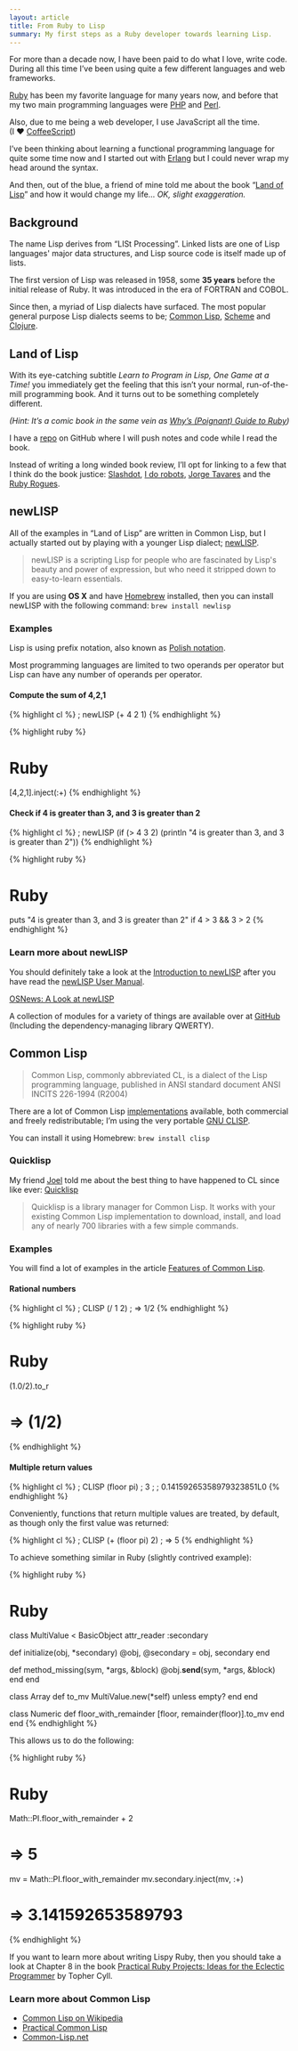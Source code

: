 ```yaml
---
layout: article
title: From Ruby to Lisp
summary: My first steps as a Ruby developer towards learning Lisp.
---
```

For more than a decade now, I have been paid to do what I love, write code.
During all this time I’ve been using quite a few different languages 
and web frameworks.

[Ruby](http://ruby-lang.org/) has been my favorite language for many years now, 
and before that my two main programming languages were [PHP](http://php.net/)
and [Perl](http://perl.org/).

Also, due to me being a web developer, I use JavaScript all the time.
(I&nbsp;❤&nbsp;[CoffeeScript](http://coffeescript.org/))

I’ve been thinking about learning a functional programming language for 
quite some time now and I started out with [Erlang](http://www.erlang.org/) 
but I could never wrap my head around the syntax.

And then, out of the blue, a friend of mine told me about the book 
“[Land of Lisp](http://landoflisp.com/)” and how it would change my life…
*OK, slight exaggeration.*

## Background

The name Lisp derives from “LISt Processing”.
Linked lists are one of Lisp languages' major data structures, 
and Lisp source code is itself made up of lists.

The first version of Lisp was released in 1958, some **35 years** before
the initial release of Ruby. It was introduced in the era of FORTRAN
and COBOL.

Since then, a myriad of Lisp dialects have surfaced.
The most popular general purpose Lisp dialects seems to be; 
[Common Lisp](http://common-lisp.net/),
[Scheme](http://schemers.org/) and
[Clojure](http://clojure.org/).

## Land of Lisp

With its eye-catching subtitle *Learn to Program in Lisp, One Game at a Time!*
you immediately get the feeling that this isn’t your normal, run-of-the-mill 
programming book. And it turns out to be something completely different.

*(Hint: It’s a comic book in the same vein as 
[Why’s (Poignant) Guide to Ruby](http://mislav.uniqpath.com/poignant-guide/book/))*

I have a [repo](https://github.com/peterhellberg/land_of_lisp) on GitHub 
where I will push notes and code while I read the book.

Instead of writing a long winded book review, I’ll opt for linking to a 
few that I think do the book justice:
 [Slashdot](http://books.slashdot.org/story/10/11/03/1238213/land-of-lisp),
 [I do robots](http://idorobots.org/2011/09/25/land-of-lisp/),
 [Jorge Tavares](http://jorgetavares.com/2010/12/26/the-lisp-alien-arrived-a-land-of-lisp-reviewopinion/) and 
 the [Ruby Rogues](http://rubyrogues.com/043-rr-book-club-land-of-list-with-conrad-barski/).

## newLISP

All of the examples in “Land of Lisp” are written in Common Lisp, but 
I actually started out by playing with a younger Lisp dialect;
[newLISP](http://www.newlisp.org/).

> newLISP is a scripting Lisp for people who are fascinated by 
> Lisp's beauty and power of expression, but who need it 
> stripped down to easy-to-learn essentials.

If you are using **OS X** and have [Homebrew](http://mxcl.github.io/homebrew/) 
installed, then you can install newLISP with the following command:
`brew install newlisp`

### Examples

Lisp is using prefix notation, also known as
[Polish notation](http://en.wikipedia.org/wiki/Polish_notation).

Most programming languages are limited to two operands per 
operator but Lisp can have any number of operands per operator.

#### Compute the sum of 4,2,1

{% highlight cl %}
; newLISP
(+ 4 2 1)
{% endhighlight %}

{% highlight ruby %}
# Ruby
[4,2,1].inject(:+)
{% endhighlight %}

#### Check if 4 is greater than 3, and 3 is greater than 2

{% highlight cl %}
; newLISP
(if (> 4 3 2) (println "4 is greater than 3, and 3 is greater than 2"))
{% endhighlight %}

{% highlight ruby %}
# Ruby
puts "4 is greater than 3, and 3 is greater than 2" if 4 > 3 && 3 > 2
{% endhighlight %}

### Learn more about newLISP

You should definitely take a look at the 
[Introduction to newLISP](http://en.wikibooks.org/wiki/Introduction_to_newLISP)
after you have read the 
[newLISP User Manual](http://www.newlisp.org/downloads/newlisp_manual.html).

[OSNews: A Look at newLISP](http://www.osnews.com/story/20728/A_Look_at_newLISP/)

A collection of modules for a variety of things are available over at
[GitHub](https://github.com/LifeZero/artful-newlisp) (Including the
dependency-managing library QWERTY).

## Common Lisp

> Common Lisp, commonly abbreviated CL, is a dialect of the Lisp programming 
> language, published in ANSI standard document ANSI INCITS 226-1994 (R2004)

There are a lot of Common Lisp 
[implementations](http://en.wikipedia.org/wiki/Common_Lisp#List_of_implementations) 
available, both commercial and freely redistributable; I’m using the very 
portable [GNU CLISP](http://www.clisp.org/).

You can install it using Homebrew: `brew install clisp`

### Quicklisp

My friend [Joel](https://twitter.com/joelbf) told me 
about the best thing to have happened to CL since like 
ever: [Quicklisp](http://www.quicklisp.org/)

> Quicklisp is a library manager for Common Lisp. It works with your existing 
> Common Lisp implementation to download, install, and load any of nearly 
> 700 libraries with a few simple commands.

### Examples

You will find a lot of examples in the article 
[Features of Common Lisp](http://random-state.net/features-of-common-lisp.html).

#### Rational numbers

{% highlight cl %}
; CLISP
(/ 1 2)
; => 1/2
{% endhighlight %}

{% highlight ruby %}
# Ruby
(1.0/2).to_r
# => (1/2)
{% endhighlight %}

#### Multiple return values

{% highlight cl %}
; CLISP
(floor pi)
; 3 ;
; 0.14159265358979323851L0
{% endhighlight %}

Conveniently, functions that return multiple values are treated,
by default, as though only the first value was returned:

{% highlight cl %}
; CLISP
(+ (floor pi) 2)
; => 5
{% endhighlight %}

To achieve something similar in Ruby (slightly contrived example):

{% highlight ruby %}
# Ruby
class MultiValue < BasicObject
  attr_reader :secondary

  def initialize(obj, *secondary)
    @obj, @secondary = obj, secondary
  end

  def method_missing(sym, *args, &block)
    @obj.__send__(sym, *args, &block)
  end
end

class Array
  def to_mv
    MultiValue.new(*self) unless empty?
  end
end

class Numeric
  def floor_with_remainder
    [floor, remainder(floor)].to_mv
  end
end
{% endhighlight %}

This allows us to do the following:

{% highlight ruby %}
# Ruby
Math::PI.floor_with_remainder + 2
# => 5

mv = Math::PI.floor_with_remainder
mv.secondary.inject(mv, :+)
# => 3.141592653589793
{% endhighlight %}

If you want to learn more about writing Lispy Ruby, then 
you should take a look at Chapter 8 in the book 
[Practical Ruby Projects: Ideas for the Eclectic Programmer](http://www.apress.com/9781590599112)
by Topher Cyll.

### Learn more about Common Lisp

 - [Common Lisp on Wikipedia](http://en.wikipedia.org/wiki/Common_Lisp)
 - [Practical Common Lisp](http://www.gigamonkeys.com/book/)
 - [Common-Lisp.net](http://common-lisp.net/)

